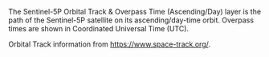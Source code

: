 The Sentinel-5P Orbital Track & Overpass Time (Ascending/Day) layer is the path of the Sentinel-5P satellite on its ascending/day-time orbit. Overpass times are shown in Coordinated Universal Time (UTC). 

Orbital Track information from <https://www.space-track.org/>.
